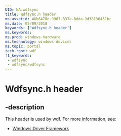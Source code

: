 ```yaml
---
UID: NA:wdfsync
title: Wdfsync.h header
ms.assetid: 48b6478c-096f-337a-8dda-9d38136431bc
ms.date: 05/09/2018
keywords: ["Wdfsync.h header"]
ms.keywords: 
ms.prod: windows-hardware
ms.technology: windows-devices
ms.topic: portal
tech.root: wdf
f1_keywords:
 - wdfsync
 - wdfsync/wdfsync
---
```


# Wdfsync.h header


## -description

This header is used by wdf. For more information, see:

- [Windows Driver Framework](../_wdf/index.md)

